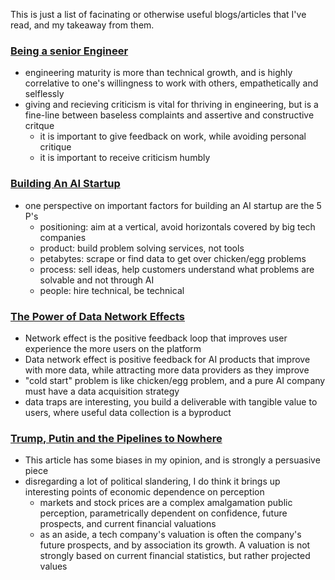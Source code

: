 This is just a list of facinating or otherwise useful blogs/articles that I've read, and my takeaway from them.

### [Being a senior Engineer](http://www.kitchensoap.com/2012/10/25/on-being-a-senior-engineer/)
- engineering maturity is more than technical growth, and is highly correlative to one's willingness to work with others, empathetically and selflessly
- giving and recieving criticism is vital for thriving in engineering, but is a fine-line between baseless complaints and assertive and constructive critque 
  - it is important to give feedback on work, while avoiding personal critique
  - it is important to receive criticism humbly

### [Building An AI Startup](http://mattturck.com/2016/09/29/building-an-ai-startup/)
- one perspective on important factors for building an AI startup are the 5 P's
  - positioning: aim at a vertical, avoid horizontals covered by big tech companies
  - product: build problem solving services, not tools
  - petabytes: scrape or find data to get over chicken/egg problems
  - process: sell ideas, help customers understand what problems are solvable and not through AI
  - people: hire technical, be technical
  
### [The Power of Data Network Effects](http://mattturck.com/2016/01/04/the-power-of-data-network-effects/)
- Network effect is the positive feedback loop that improves user experience the more users on the platform
- Data network effect is positive feedback for AI products that improve with more data, while attracting more data providers as they improve
- "cold start" problem is like chicken/egg problem, and a pure AI company must have a data acquisition strategy
- data traps are interesting, you build a deliverable with tangible value to users, where useful data collection is a byproduct 

  
### [Trump, Putin and the Pipelines to Nowhere](https://medium.com/@AlexSteffen/trump-putin-and-the-pipelines-to-nowhere-742d745ce8fd#.b3ylhhvrt)
- This article has some biases in my opinion, and is strongly a persuasive piece
- disregarding a lot of political slandering, I do think it brings up interesting points of economic dependence on perception
  - markets and stock prices are a complex amalgamation public perception, parametrically dependent on confidence, future prospects, and current financial valuations
  - as an aside, a tech company's valuation is often the company's future prospects, and by association its growth. A valuation is not strongly based on current financial statistics, but rather projected values
